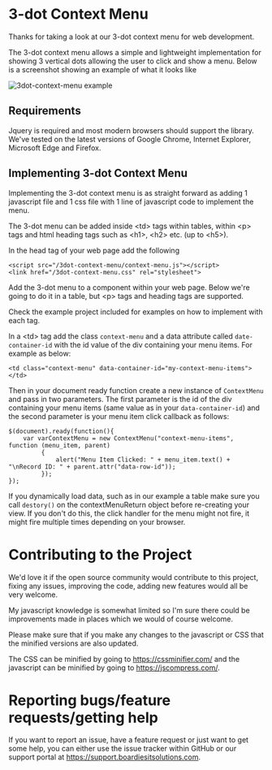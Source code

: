 # 3-dot Context Menu

Thanks for taking a look at our 3-dot context menu for web 
development. 

The 3-dot context menu allows a simple and lightweight
implementation for showing 3 vertical dots allowing the user
to click and show a menu. Below is a screenshot showing an example of what it looks like

![3dot-context-menu example](https://boardiesitsolutions.com/images/3dot-context-menu.png)

## Requirements
Jquery is required and most modern browsers should support
the library. We've tested on the latest versions of Google
Chrome, Internet Explorer, Microsoft Edge and Firefox. 

## Implementing 3-dot Context Menu
Implementing the 3-dot context menu is as straight forward
as adding 1 javascript file and 1 css file with 1 line
of javascript code to implement the menu. 

The 3-dot menu can be added inside &lt;td&gt; tags within 
tables, within &lt;p&gt; tags and html heading tags such as
&lt;h1&gt;, &lt;h2&gt; etc. (up to &lt;h5&gt;). 

In the head tag of your web page add the following

```
<script src="/3dot-context-menu/context-menu.js"></script>
<link href="/3dot-context-menu.css" rel="stylesheet">
```

Add the 3-dot menu to a component within your web page. Below
we're going to do it in a table, but &lt;p&gt; tags and 
heading tags are supported. 

Check the example project included for examples on how
to implement with each tag. 

In a &lt;td&gt; tag add the class `context-menu` and a data
attribute called `date-container-id` with the id value of
the div containing your menu items. For example as below:

```
<td class="context-menu" data-container-id="my-context-menu-items"></td>
```

Then in your document ready function create a new instance
of `ContextMenu` and pass in two parameters. The first parameter
is the id of the div containing your menu items (same value as
in your `data-container-id`) and the second parameter is your
menu item click callback as follows:

```
$(document).ready(function(){
    var varContextMenu = new ContextMenu("context-menu-items", function (menu_item, parent)
         {
             alert("Menu Item Clicked: " + menu_item.text() + "\nRecord ID: " + parent.attr("data-row-id"));
         });
});
```

If you dynamically load data, such as in our example a table
make sure you call `destory()` on the contextMenuReturn object
before re-creating your view. If you don't do this, the click
handler for the menu might not fire, it might fire multiple
times depending on your browser.

# Contributing to the Project
We'd love it if the  open source community would contribute
to this project, fixing any issues, improving the code, adding
new features would all be very welcome. 

My javascript knowledge is somewhat limited so I'm sure
there could be improvements made in places which we would of 
course welcome. 

Please make sure that if you make any changes to the javascript
or CSS that the minified versions are also updated. 

The CSS can be minified by going to https://cssminifier.com/ 
and the javascript can be minified by going to https://jscompress.com/. 

# Reporting bugs/feature requests/getting help
If you want to report an issue, have a feature request
or just want to get some help, you can either use the issue
tracker within GitHub or our support portal at https://support.boardiesitsolutions.com. 
 
